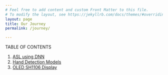 ```yaml
---
# Feel free to add content and custom Front Matter to this file.
# To modify the layout, see https://jekyllrb.com/docs/themes/#overriding-theme-defaults
layout: page
title: Our Journey
permalink: /journey/

---
```

TABLE OF CONTENTS
1. [ASL using DNN]({{site.url}}/journey/asldnn/)
2. [Hand Detection Models]({{site.url}}/journey/handdet/)
3. [OLED SH1106 Display]({{site.url}}/journey/oled/)